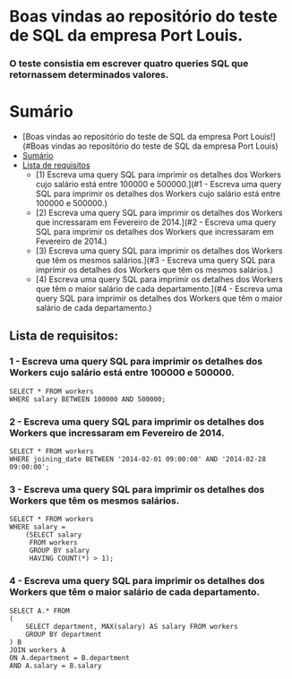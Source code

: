 # Boas vindas ao repositório do teste de SQL da empresa Port Louis.

### O teste consistia em escrever quatro queries SQL que retornassem determinados valores.

# Sumário

- [Boas vindas ao repositório do teste de SQL da empresa Port Louis!](#Boas vindas ao repositório do teste de SQL da empresa Port Louis)
- [Sumário](#sumário)
- [Lista de requisitos](#lista-de-requisitos)
  - [1) Escreva uma query SQL para imprimir os detalhes dos Workers cujo salário está entre 100000 e 500000.](#1 - Escreva uma query SQL para imprimir os detalhes dos Workers cujo salário está entre 100000 e 500000.)
  - [2) Escreva uma query SQL para imprimir os detalhes dos Workers que incressaram em Fevereiro de 2014.](#2 - Escreva uma query SQL para imprimir os detalhes dos Workers que incressaram em Fevereiro de 2014.)
  - [3) Escreva uma query SQL para imprimir os detalhes dos Workers que têm os mesmos salários.](#3 - Escreva uma query SQL para imprimir os detalhes dos Workers que têm os mesmos salários.)
  - [4) Escreva uma query SQL para imprimir os detalhes dos Workers que têm o maior salário de cada departamento.](#4 - Escreva uma query SQL para imprimir os detalhes dos Workers que têm o maior salário de cada departamento.)

## Lista de requisitos:

### 1 - Escreva uma query SQL para imprimir os detalhes dos Workers cujo salário está entre 100000 e 500000.

```
SELECT * FROM workers
WHERE salary BETWEEN 100000 AND 500000;
```

### 2 - Escreva uma query SQL para imprimir os detalhes dos Workers que incressaram em Fevereiro de 2014.

```
SELECT * FROM workers
WHERE joining_date BETWEEN '2014-02-01 09:00:00' AND '2014-02-28 09:00:00';
```

### 3 - Escreva uma query SQL para imprimir os detalhes dos Workers que têm os mesmos salários.

```
SELECT * FROM workers
WHERE salary = 
    (SELECT salary
     FROM workers
     GROUP BY salary
     HAVING COUNT(*) > 1);
```

### 4 - Escreva uma query SQL para imprimir os detalhes dos Workers que têm o maior salário de cada departamento.

```
SELECT A.* FROM
(
    SELECT department, MAX(salary) AS salary FROM workers
    GROUP BY department
) B
JOIN workers A
ON A.department = B.department
AND A.salary = B.salary
```
